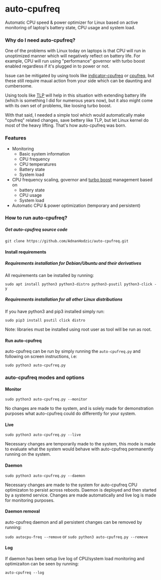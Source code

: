 # auto-cpufreq

Automatic CPU speed & power optimizer for Linux based on active monitoring of laptop's battery state, CPU usage and system load. 

### Why do I need auto-cpufreq?

One of the problems with Linux today on laptops is that CPU will run in unoptimized manner which will negatively reflect on battery life. For example, CPU will run using "performance" governor with turbo boost enabled regardless if it's plugged in to power or not.

Issue can be mitigated by using tools like [indicator-cpufreq](https://itsfoss.com/cpufreq-ubuntu/) or [cpufreq](https://github.com/konkor/cpufreq), but these still require maual action from your side which can be daunting and cumbersome.

Using tools like [TLP](https://github.com/linrunner/TLP) will help in this situation with extending battery life (which is something I did for numerous years now), but it also might come with its own set of problems, like loosing turbo boost.

With that said, I needed a simple tool which would automatically make "cpufreq" related changes, save bettery like TLP, but let Linux kernel do most of the heavy lifting. That's how auto-cpufreq was born.

### Features

* Monitoring 
  * Basic system information
  * CPU frequency
  * CPU temperatures
  * Battery state
  * System load
* CPU frequency scaling, governor and [turbo boost](https://en.wikipedia.org/wiki/Intel_Turbo_Boost) management based on
  * battery state
  * CPU usage
  * System load
* Automatic CPU & power optimization (temporary and persistent)

### How to run auto-cpufreq?

##### Get auto-cpufreq source code

`git clone https://github.com/AdnanHodzic/auto-cpufreq.git`

#### Install requirements

##### Requirements installation for Debian/Ubuntu and their derivatives

All requirements can be installed by running:

`sudo apt install python3 python3-distro python3-psutil python3-click -y`

##### Requirements installation for all other Linux distributions

If you have python3 and pip3 installed simply run:

`sudo pip3 install psutil click distro`

Note: libraries must be installed using root user as tool will be run as root.

#### Run auto-cpufreq

auto-cpufreq can be run by simply running the `auto-cpufreq.py` and following on screen instructions, i.e:

`sudo python3 auto-cpufreq.py`

### auto-cpufreq modes and options

#### Monitor

`sudo python3 auto-cpufreq.py --monitor`

No changes are made to the system, and is solely made for demonstration purposes what auto-cpufreq could do differently for your system.

#### Live

`sudo python3 auto-cpufreq.py --live`

Necessary changes are temporarily made to the system, this mode is made to evaluate what the system would behave with auto-cpufreq permanently running on the system.

#### Daemon

`sudo python3 auto-cpufreq.py --daemon`

Necessary changes are made to the system for auto-cpufreq CPU optimizaton to persist across reboots. Daemon is deployed and then started by a systemd service. Changes are made automatically and live log is made for monitoring purposes.

#### Daemon removal

auto-cpufreq daemon and all persistent changes can be removed by running:

`sudo autocpu-freq --remove`
or
`sudo python3 auto-cpufreq.py --remove`

#### Log

If daemon has been setup live log of CPU/system load monitoring and optimizaiton can be seen by running:

`auto-cpufreq --log`
